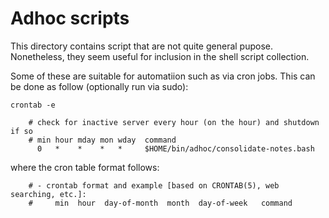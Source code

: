 # Adhoc scripts

This directory contains script that are not quite general pupose.
Nonetheless, they seem useful for inclusion in the shell script
collection.

Some of these are suitable for automatiion such as via cron jobs.
This can be done as follow (optionally run via sudo):

```
crontab -e

    # check for inactive server every hour (on the hour) and shutdown if so
    # min hour mday mon wday  command
      0   *    *    *   *     $HOME/bin/adhoc/consolidate-notes.bash
```

where the cron table format follows:
```
    # - crontab format and example [based on CRONTAB(5), web searching, etc.]:
    #     min  hour  day-of-month  month  day-of-week   command

```
